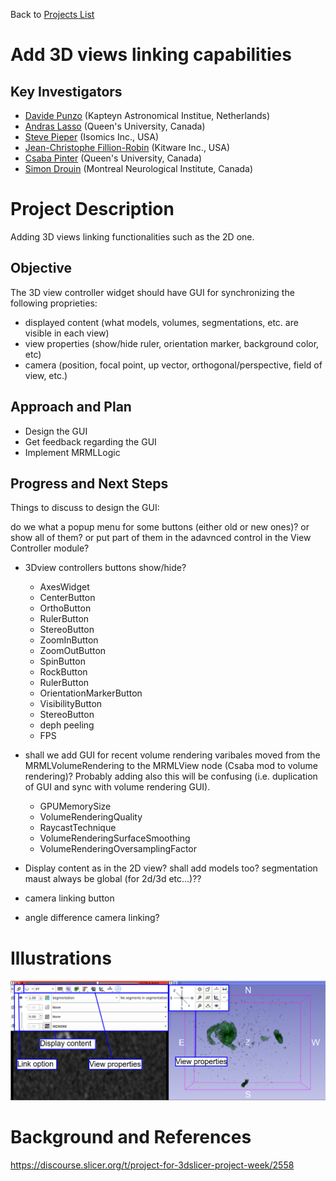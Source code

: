 Back to [Projects List](../../README.md#ProjectsList)

# Add 3D views linking capabilities

## Key Investigators

- [Davide Punzo](https://punzo.github.io/) (Kapteyn Astronomical Institue, Netherlands)
- [Andras Lasso](http://perk.cs.queensu.ca/users/lasso) (Queen's University, Canada)
- [Steve Pieper](https://lmi.med.harvard.edu/people/steve-pieper) (Isomics Inc., USA)
- [Jean-Christophe Fillion-Robin](https://www.kitware.com/jean-christophe-fillion-robin/) (Kitware Inc., USA)
- [Csaba Pinter](http://perk.cs.queensu.ca/users/pinter) (Queen's University, Canada)
- [Simon Drouin](http://nist.mni.mcgill.ca/?page_id=369) (Montreal Neurological Institute, Canada)


# Project Description
Adding 3D views linking functionalities such as the 2D one.

## Objective
The 3D view controller widget should have GUI for synchronizing the following proprieties: 

* displayed content (what models, volumes, segmentations, etc. are visible in each view)
* view properties (show/hide ruler, orientation marker, background color, etc)
* camera (position, focal point, up vector, orthogonal/perspective, field of view, etc.)

## Approach and Plan

* Design the GUI
* Get feedback regarding the GUI
* Implement MRMLLogic

## Progress and Next Steps
Things to discuss to design the GUI:

do we what a popup menu for some buttons (either old or new ones)? or show all of them? or put part of them in the adavnced control in the View Controller module?

* 3Dview controllers buttons show/hide?
  * AxesWidget
  * CenterButton
  * OrthoButton
  * RulerButton
  * StereoButton
  * ZoomInButton
  * ZoomOutButton
  * SpinButton
  * RockButton
  * RulerButton
  * OrientationMarkerButton
  * VisibilityButton
  * StereoButton
  * deph peeling 
  * FPS

* shall we add GUI for recent volume rendering varibales moved from the MRMLVolumeRendering to the MRMLView node (Csaba mod to volume rendering)? Probably adding also this will be confusing (i.e. duplication of GUI and sync with volume rendering GUI).
  * GPUMemorySize
  * VolumeRenderingQuality
  * RaycastTechnique
  * VolumeRenderingSurfaceSmoothing
  * VolumeRenderingOversamplingFactor

* Display content as in the 2D view? shall add models too? segmentation maust always be global (for 2d/3d etc...)??

* camera linking button

* angle difference camera linking?

# Illustrations

<!--Add pictures and links to videos that demonstrate what has been accomplished.-->

![](https://raw.githubusercontent.com/Punzo/SlicerAstroWikiImages/master/3Dviewlinking.png)

# Background and References

<!--Use this space for information that may help people better understand your project, like links to papers, source code, or data.-->

https://discourse.slicer.org/t/project-for-3dslicer-project-week/2558
